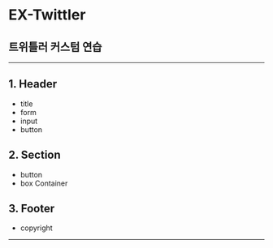 # EX-Twittler
## 트위틀러 커스텀 연습
- - -
## 1. Header
- title
- form
- input
- button
## 2. Section
- button
- box Container
## 3. Footer
- copyright
- - -